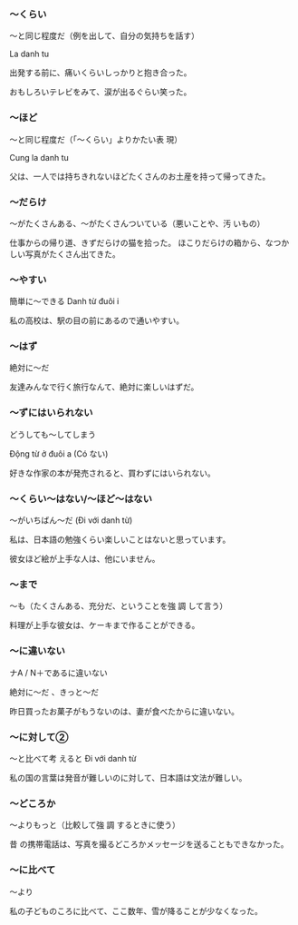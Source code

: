 
### 〜くらい

〜と同じ程度だ（例を出して、自分の気持ちを話す）

La danh tu

出発する前に、痛いくらいしっかりと抱き合った。

おもしろいテレビをみて、涙が出るぐらい笑った。

### 〜ほど
〜と同じ程度だ（「～くらい」よりかたい表 現）

Cung la danh tu

父は、一人では持ちきれないほどたくさんのお土産を持って帰ってきた。

### 〜だらけ
～がたくさんある、～がたくさんついている（悪いことや、汚 いもの）


仕事からの帰り道、きずだらけの猫を拾った。
ほこりだらけの箱から、なつかしい写真がたくさん出てきた。

### ～やすい
簡単に～できる
Danh từ đuôi i

私の高校は、駅の目の前にあるので通いやすい。

### 〜はず
絶対に～だ

友達みんなで行く旅行なんて、絶対に楽しいはずだ。

### ～ずにはいられない

どうしても～してしまう

Động từ ở đuôi a (Có ない)

好きな作家の本が発売されると、買わずにはいられない。

### ～くらい～はない/～ほど～はない

～がいちばん〜だ (Đi với danh từ)

私は、日本語の勉強くらい楽しいことはないと思っています。

彼女ほど絵が上手な人は、他にいません。

### 〜まで

～も（たくさんある、充分だ、ということを強 調 して言う）

料理が上手な彼女は、ケーキまで作ることができる。

### ～に違いない
ナA / N＋であるに違いない

絶対に～だ 、きっと～だ

昨日買ったお菓子がもうないのは、妻が食べたからに違いない。

### 〜に対して②
～と比べて考 えると
Đi với danh từ

私の国の言葉は発音が難しいのに対して、日本語は文法が難しい。

### 〜どころか
〜よりもっと（比較して強 調 するときに使う）

昔 の携帯電話は、写真を撮るどころかメッセージを送ることもできなかった。

### ～に比べて
〜より

私の子どものころに比べて、ここ数年、雪が降ることが少なくなった。